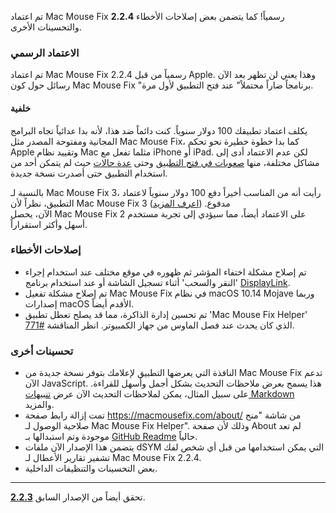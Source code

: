 تم اعتماد Mac Mouse Fix **2.2.4** رسمياً! كما يتضمن بعض إصلاحات الأخطاء والتحسينات الأخرى.

### **الاعتماد الرسمي**

تم اعتماد Mac Mouse Fix 2.2.4 رسمياً من قبل Apple. وهذا يعني لن تظهر بعد الآن رسائل حول كون Mac Mouse Fix "برنامجاً ضاراً محتملاً" عند فتح التطبيق لأول مرة.

#### خلفية

يكلف اعتماد تطبيقك 100 دولار سنوياً. كنت دائماً ضد هذا، لأنه بدا عدائياً تجاه البرامج المجانية ومفتوحة المصدر مثل Mac Mouse Fix، كما بدا خطوة خطيرة نحو تحكم Apple وتقييد نظام Mac مثلما تفعل مع iPhone أو iPad. لكن عدم الاعتماد أدى إلى مشاكل مختلفة، منها [صعوبات في فتح التطبيق](https://github.com/noah-nuebling/mac-mouse-fix/discussions/114) وحتى [عدة حالات](https://github.com/noah-nuebling/mac-mouse-fix/issues/95) حيث لم يتمكن أحد من استخدام التطبيق حتى أصدرت نسخة جديدة.

بالنسبة لـ Mac Mouse Fix 3، رأيت أنه من المناسب أخيراً دفع 100 دولار سنوياً لاعتماد التطبيق، نظراً لأن Mac Mouse Fix 3 مدفوع. ([اعرف المزيد](https://github.com/noah-nuebling/mac-mouse-fix/releases/tag/3.0.0)) \
الآن، يحصل Mac Mouse Fix 2 على الاعتماد أيضاً، مما سيؤدي إلى تجربة مستخدم أسهل وأكثر استقراراً.

### **إصلاحات الأخطاء**

- تم إصلاح مشكلة اختفاء المؤشر ثم ظهوره في موقع مختلف عند استخدام إجراء 'النقر والسحب' أثناء تسجيل الشاشة أو عند استخدام برنامج [DisplayLink](https://www.synaptics.com/products/displaylink-graphics).
- تم إصلاح مشكلة تفعيل Mac Mouse Fix في نظام macOS 10.14 Mojave وربما إصدارات macOS الأقدم أيضاً.
- تم تحسين إدارة الذاكرة، مما قد يصلح تعطل تطبيق 'Mac Mouse Fix Helper' الذي كان يحدث عند فصل الماوس من جهاز الكمبيوتر. انظر المناقشة [#771](https://github.com/noah-nuebling/mac-mouse-fix/discussions/771).

### **تحسينات أخرى**

- النافذة التي يعرضها التطبيق لإعلامك بتوفر نسخة جديدة من Mac Mouse Fix تدعم الآن JavaScript. هذا يسمح بعرض ملاحظات التحديث بشكل أجمل وأسهل للقراءة. على سبيل المثال، يمكن لملاحظات التحديث الآن عرض [تنبيهات Markdown](https://github.com/orgs/community/discussions/16925) والمزيد.
- تمت إزالة رابط صفحة https://macmousefix.com/about/ من شاشة "منح صلاحية الوصول لـ Mac Mouse Fix Helper". وذلك لأن صفحة About لم تعد موجودة وتم استبدالها بـ [GitHub Readme](https://github.com/noah-nuebling/mac-mouse-fix) حالياً.
- يتضمن هذا الإصدار الآن ملفات dSYM التي يمكن استخدامها من قبل أي شخص لفك تشفير تقارير الأعطال لـ Mac Mouse Fix 2.2.4.
- بعض التحسينات والتنظيفات الداخلية.

---

تحقق أيضاً من الإصدار السابق [**2.2.3**](https://github.com/noah-nuebling/mac-mouse-fix/releases/tag/2.2.3).